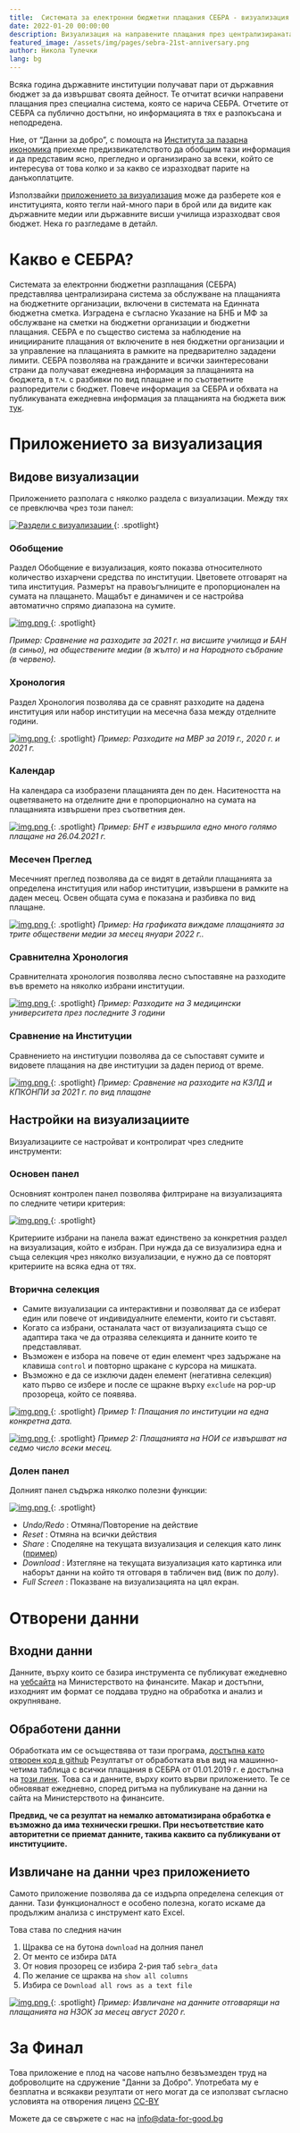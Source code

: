 ```yaml
---
title:  Системата за електронни бюджетни плащания СЕБРА - визуализация
date: 2022-01-20 00:00:00
description: Визуализация на направените плащания през централизираната система за обслужване на сметки на бюджетни организации.     
featured_image: /assets/img/pages/sebra-21st-anniversary.png
author: Никола Тулечки
lang: bg
---
```


Всяка година държавните институции получават пари от държавния бюджет за да извършват своята дейност. Те отчитат всички направени плащания през специална система, която се нарича СЕБРА. Отчетите от СЕБРА са публично достъпни, но информацията в тях е разпокъсана и неподредена. 

Ние, от “Данни за добро”, с помощта на [Института за пазарна икономика](https://ime.bg/)  приехме предизвикателството да обобщим тази информация и да представим ясно, прегледно и организирано за всеки, който се интересува от това колко и за какво се изразходват парите на данъкоплатците.

Използвайки [приложението за визуализация](https://data-for-good.bg/sebra) може да разберете коя е институцията, която тегли най-много пари в брой или да видите как държавните медии или държавните висши училища изразходват своя бюджет. Нека го разгледаме в детайл.

# Какво е СЕБРА?

Системата за електронни бюджетни разплащания (СЕБРА) представлява централизирана система за обслужване на плащанията на бюджетните организации, включени в системата на Единната бюджетна сметка. Изградена е съгласно Указание на БНБ и МФ за обслужване на сметки на бюджетни организации и бюджетни плащания. СЕБРА е по същество система за наблюдение на инициираните плащания от включените в нея бюджетни организации и за управление на плащанията в рамките на предварително зададени лимити.
СЕБРА позволява на гражданите и всички заинтересовани страни да получават ежедневна информация за плащанията на бюджета, в т.ч. с разбивки по вид плащане и по съответните разпоредители с бюджет. Повече информация за СЕБРА и обхвата на публикуваната ежедневна информация за плащанията на бюджета виж [тук](https://www.minfin.bg/bg/transparency).

# Приложението за визуализация

## Видове визуализации

Приложението разполага с няколко раздела с визуализации. Между тях се превключва чрез този панел:

[
  ![Раздели с визуализации](../../assets/img/sebra/sections.png)
](../../assets/img/sebra/sections.png){: .spotlight}

### Обобщение

Раздел Обобщение е визуализация, която показва относителното количество изхарчени средства по институции. Цветовете отговарят на типа институция. Размерът на правоъгълниците е пропорционален на сумата на плащането. Мащабът е динамичен и се настройва автоматично спрямо диапазона на сумите. 

[
  ![img.png](../../assets/img/sebra/obobshtenie.png)
](../../assets/img/sebra/obobshtenie.png){: .spotlight}

*Пример: Сравнение на разходите за 2021 г. на висшите училища и БАН (в синьо), на обществените медии (в жълто) и на Народното събрание (в червено).*

### Хронология

Раздел Хронология позволява да се сравнят разходите на дадена институция или набор институции на месечна база между отделните години. 

[
  ![img.png](../../assets/img/sebra/hronologia.png)
](../../assets/img/sebra/hronologia.png){: .spotlight}
*Пример: Разходите на МВР за 2019 г., 2020 г. и 2021 г.*

### Календар

На календара са изобразени плащанията ден по ден. 
Наситеността на оцветяването на отделните дни е пропорционално на сумата на плащанията извършени през съответния ден.

[
  ![img.png](../../assets/img/sebra/kalendar.png)
](../../assets/img/sebra/kalendar.png){: .spotlight}
*Пример: БНТ е извършила едно много голямо плащане на 26.04.2021 г.*

### Месечен Преглед

Месечният преглед позволява да се видят в детайли плащанията за определена институция или набор институции, извършени в рамките на даден месец.
Освен общата сума е показана и разбивка по вид плащане.

[
  ![img.png](../../assets/img/sebra/mesechen.png)
](../../assets/img/sebra/mesechen.png){: .spotlight}
*Пример: На графиката виждаме плащанията за трите обществени медии за месец януари 2022 г..*

### Сравнителна Хронология

Сравнителната хронология позволява лесно съпоставяне на разходите във времето на няколко избрани институции.

[
  ![img.png](../../assets/img/sebra/srav_hronologia.png)
](../../assets/img/sebra/srav_hronologia.png){: .spotlight}
*Пример: Разходите на 3 медицински университета през последните 3 години*

### Сравнение на Институции 

Сравнението на институции позволява да се съпоставят сумите и видовете плащания на две институции за даден период от време.

[
  ![img.png](../../assets/img/sebra/srav_institucii.png)
](../../assets/img/sebra/srav_institucii.png){: .spotlight}
*Пример: Сравнение на рaзходите на КЗЛД и КПКОНПИ за 2021 г. по вид плащане*

## Настройки на визуализациите

Визуализациите се настройват и контролират чрез следните инструменти:

### Основен панел 

Основният контролен панел позволява филтриране на визуализацията по следните четири критерия:

[
  ![img.png](../../assets/img/sebra/panel.png)
](../../assets/img/sebra/panel.png){: .spotlight}

Критериите избрани на панела важат единствено за конкретния раздел на визуализация, който е избран.
При нужда да се визуализира една и съща селекция чрез няколко визуализации, е нужно да се повторят критериите на всяка една от тях.

### Вторична селекция

* Самите визуализации са интерактивни и позволяват да се изберат един или повече от индивидуалните елементи, които ги съставят.
* Когато са избрани, останалата част от визуализацията също се адаптира така че да отразява селекцията и данните които те представляват.
* Възможен е избора на повече от един елемент чрез задържане на клавиша `control` и повторно щракане с курсора на мишката.
* Възможно е да се изключи даден елемент (негативна селекция) като първо се избере и после се щракне върху `exclude` на pop-up прозореца, който се появява. 

[
  ![img.png](../../assets/img/sebra/kalendar_select_1.png)
](../../assets/img/sebra/kalendar_select_1.png){: .spotlight}
*Пример 1: Плащания по институции на една конкретна дата.*

[
  ![img.png](../../assets/img/sebra/kalendar_select_2.png)
](../../assets/img/sebra/kalendar_select_2.png){: .spotlight}
*Пример 2: Плащанията на НОИ се извършват на седмо число всеки месец.*

### Долен панел

Долният панел съдържа няколко полезни функции:

[
  ![img.png](../../assets/img/sebra/bottom_controls.png)
](../../assets/img/sebra/bottom_controls.png){: .spotlight}

* *Undo/Redo* : Отмяна/Повторение на действие
* *Reset* : Отмяна на всички действия
* *Share* : Споделяне на текущата визуализация и селекция като линк ([пример](https://public.tableau.com/shared/CW2R9NS6K?:display_count=y&:origin=viz_share_link&:embed=y))
* *Download* : Изтегляне на текущата визуализация като картинка или наборът данни на който тя отговаря в табличен вид (виж по долу).
* *Full Screen* : Показване на визуализацията на цял екран. 

# Отворени данни

## Входни данни

Данните, върху които се базира инструмента се публикуват ежедневно на [уебсайта](https://www.minfin.bg/bg/transparency) на Министерството на финансите.
Макар и достъпни, изходният им формат се поддава трудно на обработка и анализ и окрупняване.  

## Обработени данни

Обработката им се осъществява от тази програма, [достъпна като отворен код в github](https://github.com/data-for-good-bg/sebra-scrape)
Резултатът от обработката във вид на машинно-четима таблица с всички плащания в СЕБРА от 01.01.2019 г. е достъпна на [този линк](https://docs.google.com/spreadsheets/d/1VoB4dIH2Y2x2O-eH0ivNmBUYCcT-1NR6T5h8eWkE33Y/gviz/tq?tqx=out:csv&gid=1639699984).
Това са и данните, върху които върви приложението.
Те се обновяват ежедневно, според ритъма на публикуване на данни на сайта на Министерството на финансите.

**Предвид, че са резултат на немалко автоматизирана обработка е възможно да има технически грешки. При несъответствие като авторитетни се приемат данните, такива каквито са публикувани от институциите.** 

## Извличане на данни чрез приложението

Самото приложение позволява да се издърпа определена селекция от данни. 
Тази функционалност е особено полезна, когато искаме да продължим анализа с инструмент като Excel.

Това става по следния начин
1. Щраква се на бутона `download` на долния панел 
2. От менто се избира `DATA`
3. От новия прозорец се избира 2-рия таб `sebra_data`
4. По желание се щраква на `show all columns`
5. Избира се `Download all rows as a text file`

[
  ![img.png](../../assets/img/sebra/download_data.png)
](../../assets/img/sebra/download_data.png){: .spotlight}
*Пример: Извличане на данните отговарящи на плащанията на НЗОК за месец август 2020 г.*

# За Финал

Това приложение е плод на часове напълно безвъзмезден труд на доброволците на сдружение "Данни за Добро". 
Употребата му е безплатна и всякакви резултати от него могат да се използват съгласно условията на отворения лиценз [CC-BY](https://creativecommons.org/licenses/by/2.5/bg/)

Можете да се свържете с нас на [info@data-for-good.bg](mailto:info@data-for-good.bg)
